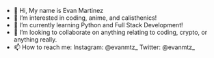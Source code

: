- 👋 Hi, My name is Evan Martinez
- 👀 I’m interested in coding, anime, and calisthenics!
- 🌱 I’m currently learning Python and Full Stack Development!
- 💞️ I’m looking to collaborate on anything relating to coding, crypto, or anything really.
- 📫 How to reach me: Instagram: @evanmtz_  Twitter: @evanmtz_

<!---
evanmtz/evanmtz is a ✨ special ✨ repository because its `README.md` (this file) appears on your GitHub profile.
You can click the Preview link to take a look at your changes.
--->
